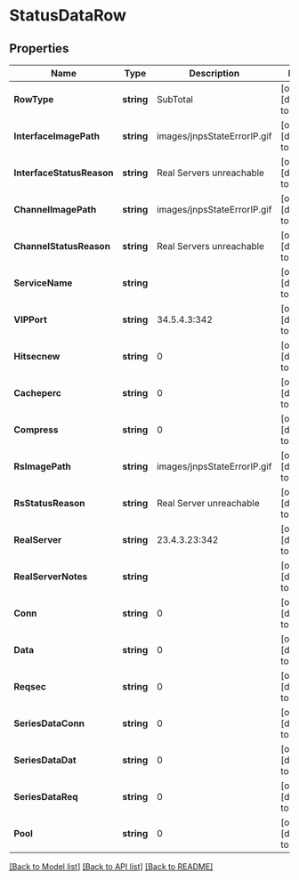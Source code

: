 # StatusDataRow

## Properties
Name | Type | Description | Notes
------------ | ------------- | ------------- | -------------
**RowType** | **string** | SubTotal | [optional] [default to null]
**InterfaceImagePath** | **string** | images/jnpsStateErrorIP.gif | [optional] [default to null]
**InterfaceStatusReason** | **string** | Real Servers unreachable | [optional] [default to null]
**ChannelImagePath** | **string** | images/jnpsStateErrorIP.gif | [optional] [default to null]
**ChannelStatusReason** | **string** | Real Servers unreachable | [optional] [default to null]
**ServiceName** | **string** |  | [optional] [default to null]
**VIPPort** | **string** | 34.5.4.3:342 | [optional] [default to null]
**Hitsecnew** | **string** | 0 | [optional] [default to null]
**Cacheperc** | **string** | 0 | [optional] [default to null]
**Compress** | **string** | 0 | [optional] [default to null]
**RsImagePath** | **string** | images/jnpsStateErrorIP.gif | [optional] [default to null]
**RsStatusReason** | **string** | Real Server unreachable | [optional] [default to null]
**RealServer** | **string** | 23.4.3.23:342 | [optional] [default to null]
**RealServerNotes** | **string** |  | [optional] [default to null]
**Conn** | **string** | 0 | [optional] [default to null]
**Data** | **string** | 0 | [optional] [default to null]
**Reqsec** | **string** | 0 | [optional] [default to null]
**SeriesDataConn** | **string** | 0 | [optional] [default to null]
**SeriesDataDat** | **string** | 0 | [optional] [default to null]
**SeriesDataReq** | **string** | 0 | [optional] [default to null]
**Pool** | **string** | 0 | [optional] [default to null]

[[Back to Model list]](../README.md#documentation-for-models) [[Back to API list]](../README.md#documentation-for-api-endpoints) [[Back to README]](../README.md)

